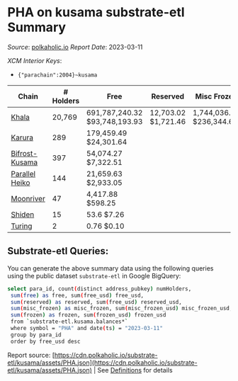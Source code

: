 # PHA on kusama substrate-etl Summary

_Source_: [polkaholic.io](https://polkaholic.io) *Report Date*: 2023-03-11


*XCM Interior Keys*:
* `{"parachain":2004}~kusama`


| Chain | # Holders | Free | Reserved | Misc Frozen | Frozen | Price | AssetID |
| ----- | --------- | ---- | -------- | ----------- | ------ | ----- | ------- |
| [Khala](/kusama/2004-khala) | 20,769 | 691,787,240.32 $93,748,193.93 | 12,703.02 $1,721.46 | 1,744,036.09  $236,344.68 | 1,406.9 $190.66 | $0.14 | `{"Token":"PHA"}` |
| [Karura](/kusama/2000-karura) | 289 | 179,459.49 $24,301.64 |   |    |   | $0.14 | `{"Token":"PHA"}` |
| [Bifrost-Kusama](/kusama/2001-bifrost-ksm) | 397 | 54,074.27 $7,322.51 |   |    |   | $0.14 | `{"Token":"PHA"}` |
| [Parallel Heiko](/kusama/2085-parallel-heiko) | 144 | 21,659.63 $2,933.05 |   |    |   | $0.14 | `{"Token":"115"}` |
| [Moonriver](/kusama/2023-moonriver) | 47 | 4,417.88 $598.25 |   |    |   | $0.14 | `{"Token":"189307976387032586987344677431204943363"}` |
| [Shiden](/kusama/2007-shiden) | 15 | 53.6 $7.26 |   |    |   | $0.14 | `{"Token":"18446744073709551623"}` |
| [Turing](/kusama/2114-turing) | 2 | 0.76 $0.10 |   |    |   | $0.14 | `{"Token":"7"}` |

## Substrate-etl Queries:
You can generate the above summary data using the following queries using the public dataset `substrate-etl` in Google BigQuery:
```bash
select para_id, count(distinct address_pubkey) numHolders, 
 sum(free) as free, sum(free_usd) free_usd,
 sum(reserved) as reserved, sum(free_usd) reserved_usd,
 sum(misc_frozen) as misc_frozen, sum(misc_frozen_usd) misc_frozen_usd,
 sum(frozen) as frozen, sum(frozen_usd) frozen_usd
 from `substrate-etl.kusama.balances*` 
 where symbol = "PHA" and date(ts) = "2023-03-11"
 group by para_id
 order by free_usd desc
```


Report source: [https://cdn.polkaholic.io/substrate-etl/kusama/assets/PHA.json](https://cdn.polkaholic.io/substrate-etl/kusama/assets/PHA.json) | See [Definitions](/DEFINITIONS.md) for details
